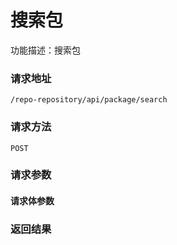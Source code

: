# 搜索包
功能描述：搜索包

### 请求地址
```
/repo-repository/api/package/search
```

### 请求方法
`POST`
### 请求参数



#### 请求体参数
### 返回结果

